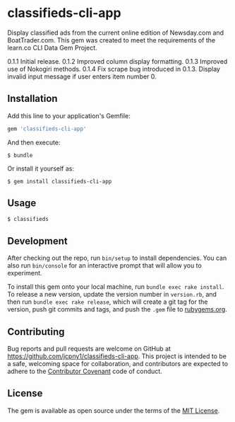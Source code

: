 # classifieds-cli-app

Display classified ads from the current online edition of Newsday.com and BoatTrader.com.
This gem was created to meet the requirements of the learn.co CLI Data Gem Project.

  0.1.1  Initial release.
  0.1.2  Improved column display formatting.
  0.1.3  Improved use of Nokogiri methods.
  0.1.4  Fix scrape bug introduced in 0.1.3.
         Display invalid input message if user enters item number 0.

## Installation

Add this line to your application's Gemfile:

```ruby
gem 'classifieds-cli-app'
```

And then execute:

  `$ bundle`

Or install it yourself as:

  `$ gem install classifieds-cli-app`

## Usage

  `$ classifieds`

## Development

After checking out the repo, run `bin/setup` to install dependencies. You can also run `bin/console` for an interactive prompt that will allow you to experiment.

To install this gem onto your local machine, run `bundle exec rake install`. To release a new version, update the version number in `version.rb`, and then run `bundle exec rake release`, which will create a git tag for the version, push git commits and tags, and push the `.gem` file to [rubygems.org](https://rubygems.org).

## Contributing

Bug reports and pull requests are welcome on GitHub at https://github.com/jcpny1/classifieds-cli-app. This project is intended to be a safe, welcoming space for collaboration, and contributors are expected to adhere to the [Contributor Covenant](http://contributor-covenant.org) code of conduct.

## License

The gem is available as open source under the terms of the [MIT License](http://opensource.org/licenses/MIT).
